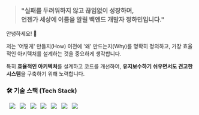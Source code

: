 > ### **"실패를 두려워하지 않고 끊임없이 성장하며, <br> 언젠가 세상에 이름을 알릴 백엔드 개발자 정하민입니다."**

<p>안녕하세요! 👋</p>
<p>저는 '어떻게' 만들지(How) 이전에 '왜' 만드는지(Why)를 명확히 정의하고, 가장 효율적인 아키텍처를 설계하는 것을 중요하게 생각합니다.</p>
<p>특히 <strong>효율적인 아키텍처</strong>를 설계하고 코드를 개선하여, <strong>유지보수하기 쉬우면서도 견고한 시스템</strong>을 구축하기 위해 노력합니다.</p>

### 🛠️ 기술 스택 (Tech Stack)
<p>
  <img src="https://img.shields.io/badge/Java-007396?style=flat-square&logo=OpenJDK&logoColor=white"/>
  <img src="https://img.shields.io/badge/Spring-6DB33F?style=flat-square&logo=Spring&logoColor=white"/>
  <img src="https://img.shields.io/badge/gRPC-0059A5?style=flat-square&logo=gRPC&logoColor=white"/>
  <img src="https://img.shields.io/badge/Kafka-231F20?style=flat-square&logo=ApacheKafka&logoColor=white"/>
  <img src="https://img.shields.io/badge/Docker-2496ED?style=flat-square&logo=Docker&logoColor=white"/>
  <img src="https://img.shields.io/badge/Redis-DC382D?style=flat-square&logo=Redis&logoColor=white"/>
  <img src="https://img.shields.io/badge/Nginx-009639?style=flat-square&logo=Nginx&logoColor=white"/>
</p>
